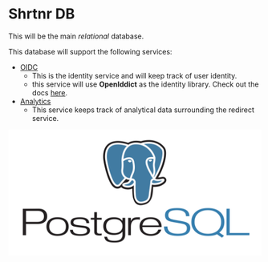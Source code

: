 # Shrtnr DB

This will be the main _relational_ database.

This database will support the following services:

- [OIDC](../services/shrtnr-oidc.md)
    - This is the identity service and will keep track of user identity.
    - this service will use __OpenIddict__ as the identity library. Check out the docs [here](https://documentation.openiddict.com/guides/index.html).
- [Analytics](../services/shrtnr-analytics.md)
    - This service keeps track of analytical data surrounding the redirect service.

![postgres](../assets/postgresql.png)